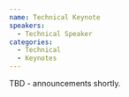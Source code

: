 ```yaml
---
name: Technical Keynote
speakers:
  - Technical Speaker
categories:
  - Technical
  - Keynotes
---
```


TBD - announcements shortly.